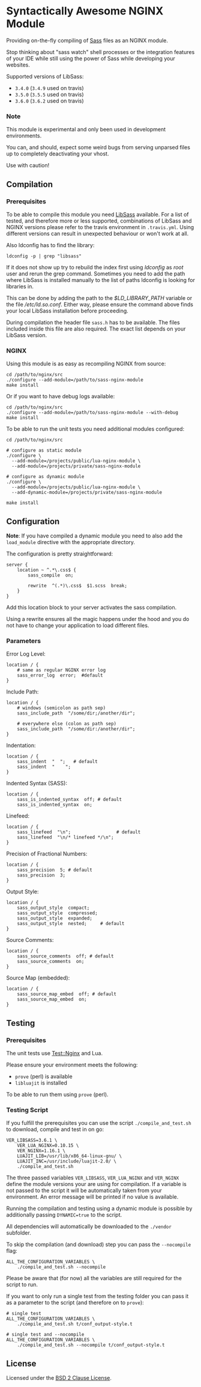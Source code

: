 # Syntactically Awesome NGINX Module

Providing on-the-fly compiling of [Sass](http://sass-lang.com/) files as an NGINX module.

Stop thinking about "sass watch" shell processes or the integration features of your IDE while still using the power of Sass while developing your websites.

Supported versions of LibSass:

- `3.4.0` (`3.4.9` used on travis)
- `3.5.0` (`3.5.5` used on travis)
- `3.6.0` (`3.6.2` used on travis)

### Note

This module is experimental and only been used in development environments.

You can, and should, expect some weird bugs from serving unparsed files up to completely deactivating your vhost.

Use with caution!

## Compilation

### Prerequisites

To be able to compile this module you need [LibSass](https://github.com/sass/libsass) available. For a list of tested, and therefore more or less supported, combinations of LibSass and NGINX versions please refer to the travis environment in `.travis.yml`. Using different versions can result in unexpected behaviour or won't work at all.

Also ldconfig has to find the library:

```shell
ldconfig -p | grep "libsass"
```

If it does not show up try to rebuild the index first using *ldconfig* as *root* user and rerun the grep command. Sometimes you need to add the path where LibSass is installed manually to the list of paths ldconfig is looking for libraries in.

This can be done by adding the path to the *$LD\_LIBRARY\_PATH* variable or the file */etc/ld.so.conf*. Either way, please ensure the command above finds your local LibSass installation before proceeding.

During compilation the header file `sass.h` has to be available. The files included inside this file are also required. The exact list depends on your LibSass version.

### NGINX

Using this module is as easy as recompiling NGINX from source:

```shell
cd /path/to/nginx/src
./configure --add-module=/path/to/sass-nginx-module
make install
```

Or if you want to have debug logs available:

```shell
cd /path/to/nginx/src
./configure --add-module=/path/to/sass-nginx-module --with-debug
make install
```

To be able to run the unit tests you need additional modules configured:

```shell
cd /path/to/nginx/src

# configure as static module
./configure \
  --add-module=/projects/public/lua-nginx-module \
  --add-module=/projects/private/sass-nginx-module

# configure as dynamic module
./configure \
  --add-module=/projects/public/lua-nginx-module \
  --add-dynamic-module=/projects/private/sass-nginx-module

make install
```

## Configuration

__Note__: If you have compiled a dynamic module you need to also add the `load_module` directive with the appropriate directory.

The configuration is pretty straightforward:

```nginx
server {
    location ~ ^.*\.css$ {
        sass_compile  on;

        rewrite  ^(.*)\.css$  $1.scss  break;
    }
}
```

Add this location block to your server activates the sass compilation.

Using a rewrite ensures all the magic happens under the hood and you do not have to change your application to load different files.

### Parameters

Error Log Level:

```nginx
location / {
    # same as regular NGINX error log
    sass_error_log  error;  #default
}
```

Include Path:

```nginx
location / {
    # windows (semicolon as path sep)
    sass_include_path  "/some/dir;/another/dir";

    # everywhere else (colon as path sep)
    sass_include_path  "/some/dir:/another/dir";
}
```

Indentation:

```nginx
location / {
    sass_indent  "  ";   # default
    sass_indent  "    ";
}
```

Indented Syntax (SASS):

```nginx
location / {
    sass_is_indented_syntax  off; # default
    sass_is_indented_syntax  on;
```

Linefeed:

```nginx
location / {
    sass_linefeed  "\n";                 # default
    sass_linefeed  "\n/* linefeed */\n";
}
```

Precision of Fractional Numbers:

```nginx
location / {
    sass_precision  5; # default
    sass_precision  3;
}
```

Output Style:

```nginx
location / {
    sass_output_style  compact;
    sass_output_style  compressed;
    sass_output_style  expanded;
    sass_output_style  nested;     # default
}
```

Source Comments:

```nginx
location / {
    sass_source_comments  off; # default
    sass_source_comments  on;
}
```

Source Map (embedded):

```nginx
location / {
    sass_source_map_embed  off; # default
    sass_source_map_embed  on;
}
```


## Testing

### Prerequisites

The unit tests use [Test::Nginx](http://github.com/agentzh/test-nginx) and Lua.

Please ensure your environment meets the following:

- `prove` (perl) is available
- `libluajit` is installed

To be able to run them using `prove` (perl).

### Testing Script

If you fulfill the prerequisites you can use the script `./compile_and_test.sh` to download, compile and test in on go:

```shell
VER_LIBSASS=3.6.1 \
    VER_LUA_NGINX=0.10.15 \
    VER_NGINX=1.16.1 \
    LUAJIT_LIB=/usr/lib/x86_64-linux-gnu/ \
    LUAJIT_INC=/usr/include/luajit-2.0/ \
    ./compile_and_test.sh
```

The three passed variables `VER_LIBSASS`, `VER_LUA_NGINX` and `VER_NGINX` define the module versions your are using for compilation. If a variable is not passed to the script it will be automatically taken from your environment. An error message will be printed if no value is available.

Running the compilation and testing using a dynamic module is possible by additionally passing `DYNAMIC=true` to the script.

All dependencies will automatically be downloaded to the `./vendor` subfolder.

To skip the compilation (and download) step you can pass the `--nocompile` flag:

```shell
ALL_THE_CONFIGURATION_VARIABLES \
    ./compile_and_test.sh --nocompile
```

Please be aware that (for now) all the variables are still required for the script to run.

If you want to only run a single test from the testing folder you can pass it as a parameter to the script (and therefore on to `prove`):

```shell
# single test
ALL_THE_CONFIGURATION_VARIABLES \
    ./compile_and_test.sh t/conf_output-style.t

# single test and --nocompile
ALL_THE_CONFIGURATION_VARIABLES \
    ./compile_and_test.sh --nocompile t/conf_output-style.t
```

## License

Licensed under the [BSD 2 Clause License](https://opensource.org/licenses/BSD-2-Clause).
